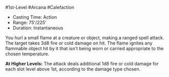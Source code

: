 #1st-Level #Arcana #Calefaction
 
- Casting Time: Action
- Range: 75'/225'
- Duration: Instantaneous  

You hurl a small flame at a creature or object, making a ranged spell attack. The target takes 3d8 fire or cold damage on hit. The flame ignites any flammable object hit by it that isn't being worn or carried appropriate to the chosen temperature.
 
**At Higher Levels:** The attack deals additional 1d8 fire or cold damage for each slot level above 1st, according to the damage type chosen.
